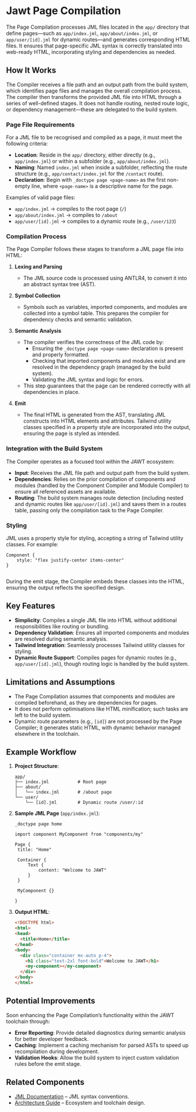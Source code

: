 # Jawt Page Compilation

The Page Compilation processes JML files located in the `app/` directory that define pages—such as `app/index.jml`, `app/about/index.jml`, or `app/user/[id].jml` for dynamic routes—and generates corresponding HTML files. It ensures that page-specific JML syntax is correctly translated into web-ready HTML, incorporating styling and dependencies as needed.

## How It Works

The Compiler receives a file path and an output path from the build system, which identifies page files and manages the overall compilation process. The compiler then transforms the provided JML file into HTML through a series of well-defined stages. It does not handle routing, nested route logic, or dependency management—these are delegated to the build system.

### Page File Requirements

For a JML file to be recognised and compiled as a page, it must meet the following criteria:
- **Location**: Reside in the `app/` directory, either directly (e.g., `app/index.jml`) or within a subfolder (e.g., `app/about/index.jml`).
- **Naming**: Named `index.jml` when inside a subfolder, reflecting the route structure (e.g., `app/contact/index.jml` for the `/contact` route).
- **Declaration**: Begin with `_doctype page <page-name>` as the first non-empty line, where `<page-name>` is a descriptive name for the page.

Examples of valid page files:
- `app/index.jml` → compiles to the root page (`/`)
- `app/about/index.jml` → compiles to `/about`
- `app/user/[id].jml` → compiles to a dynamic route (e.g., `/user/123`)

### Compilation Process

The Page Compiler follows these stages to transform a JML page file into HTML:

1. **Lexing and Parsing**  
   - The JML source code is processed using ANTLR4, to convert it into an abstract syntax tree (AST).

2. **Symbol Collection**  
   - Symbols such as variables, imported components, and modules are collected into a symbol table. This prepares the compiler for dependency checks and semantic validation.

3. **Semantic Analysis**  
   - The compiler verifies the correctness of the JML code by:
     - Ensuring the `_doctype page <page-name>` declaration is present and properly formatted.
     - Checking that imported components and modules exist and are resolved in the dependency graph (managed by the build system).
     - Validating the JML syntax and logic for errors.
   - This step guarantees that the page can be rendered correctly with all dependencies in place.

4. **Emit**  
   - The final HTML is generated from the AST, translating JML constructs into HTML elements and attributes. Tailwind utility classes specified in a property style are incorporated into the output, ensuring the page is styled as intended.

### Integration with the Build System

The Compiler operates as a focused tool within the JAWT ecosystem:
- **Input**: Receives the JML file path and output path from the build system.
- **Dependencies**: Relies on the prior compilation of components and modules (handled by the Component Compiler and Module Compiler) to ensure all referenced assets are available.
- **Routing**: The build system manages route detection (including nested and dynamic routes like `app/user/[id].jml`) and saves them in a routes table, passing only the compilation task to the Page Compiler.

### Styling

JML uses a property style for styling, accepting a string of Tailwind utility classes. For example:
```
Component {
    style: "flex justify-center items-center"
}
  
```
During the emit stage, the Compiler embeds these classes into the HTML, ensuring the output reflects the specified design.

## Key Features

- **Simplicity**: Compiles a single JML file into HTML without additional responsibilities like routing or bundling.
- **Dependency Validation**: Ensures all imported components and modules are resolved during semantic analysis.
- **Tailwind Integration**: Seamlessly processes Tailwind utility classes for styling.
- **Dynamic Route Support**: Compiles pages for dynamic routes (e.g., `app/user/[id].jml`), though routing logic is handled by the build system.

## Limitations and Assumptions

- The Page Compilation assumes that components and modules are compiled beforehand, as they are dependencies for pages.
- It does not perform optimisations like HTML minification; such tasks are left to the build system.
- Dynamic route parameters (e.g., `[id]`) are not processed by the Page Compiler; it generates static HTML, with dynamic behavior managed elsewhere in the toolchain.

## Example Workflow

1. **Project Structure**:
   ```
   app/
   ├── index.jml           # Root page
   ├── about/
   │   └── index.jml       # /about page
   └── user/
       └── [id].jml        # Dynamic route /user/:id
   ```

2. **Sample JML Page** (`app/index.jml`):
   ```
   _doctype page home

   import component MyComponent from "components/my"
   
   Page {
    title: "Home"

    Container {
        Text {
            content: "Welcome to JAWT"
        }
    }

    MyComponent {}

   }

   ```

3. **Output HTML**:
   ```html
   <!DOCTYPE html>
   <html>
   <head>
     <title>Home</title>
   </head>
   <body>
     <div class="container mx-auto p-4">
       <h1 class="text-2xl font-bold">Welcome to JAWT</h1>
       <my-component></my-component>
     </div>
   </body>
   </html>
   ```

## Potential Improvements

Soon enhancing the Page Compilation’s functionality within the JAWT toolchain through:
- **Error Reporting**: Provide detailed diagnostics during semantic analysis for better developer feedback.
- **Caching**: Implement a caching mechanism for parsed ASTs to speed up recompilation during development.
- **Validation Hooks**: Allow the build system to inject custom validation rules before the emit stage.

## Related Components

- [JML Documentation](../jml/readme.md) – JML syntax conventions.
- [Architecture Guide](../architecture/overview.md) – Ecosystem and toolchain design.


